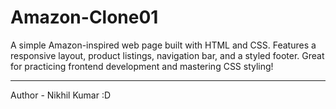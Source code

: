 # Amazon-Clone01
A simple Amazon-inspired web page built with HTML and CSS. Features a responsive layout, product listings, navigation bar, and a styled footer. Great for practicing frontend development and mastering CSS styling!
<br><hr>
Author - Nikhil Kumar :D
